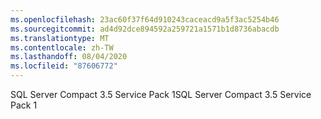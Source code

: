 ```yaml
---
ms.openlocfilehash: 23ac60f37f64d910243caceacd9a5f3ac5254b46
ms.sourcegitcommit: ad4d92dce894592a259721a1571b1d8736abacdb
ms.translationtype: MT
ms.contentlocale: zh-TW
ms.lasthandoff: 08/04/2020
ms.locfileid: "87606772"
---
```

<span data-ttu-id="0dec4-101">SQL Server Compact 3.5 Service Pack 1</span><span class="sxs-lookup"><span data-stu-id="0dec4-101">SQL Server Compact 3.5 Service Pack 1</span></span>
